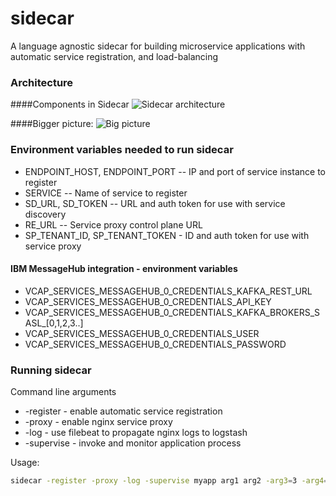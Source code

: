 # sidecar

A language agnostic sidecar for building microservice applications with
automatic service registration, and load-balancing

### Architecture
####Components in Sidecar
![Sidecar architecture](https://github.com/amalgam8/sidecar/blob/master/images/sidecar-arch.png)

####Bigger picture:
![Big picture](https://github.com/amalgam8/sidecar/blob/master/images/sidecar-controlflow.png)

### Environment variables needed to run sidecar
    
* ENDPOINT_HOST, ENDPOINT_PORT -- IP and port of service instance to register
* SERVICE -- Name of service to register
* SD_URL, SD_TOKEN -- URL and auth token for use with service discovery
* RE_URL -- Service proxy control plane URL
* SP_TENANT_ID, SP_TENANT_TOKEN - ID and auth token for use with service  proxy
  
#### IBM MessageHub integration - environment variables
* VCAP_SERVICES_MESSAGEHUB_0_CREDENTIALS_KAFKA_REST_URL
* VCAP_SERVICES_MESSAGEHUB_0_CREDENTIALS_API_KEY
* VCAP_SERVICES_MESSAGEHUB_0_CREDENTIALS_KAFKA_BROKERS_SASL_[0,1,2,3..]
* VCAP_SERVICES_MESSAGEHUB_0_CREDENTIALS_USER
* VCAP_SERVICES_MESSAGEHUB_0_CREDENTIALS_PASSWORD

### Running sidecar

Command line arguments
* -register - enable automatic service registration
* -proxy - enable nginx service proxy
* -log - use filebeat to propagate nginx logs to logstash
* -supervise - invoke and monitor application process

Usage:
```bash
sidecar -register -proxy -log -supervise myapp arg1 arg2 -arg3=3 -arg4=4
```

